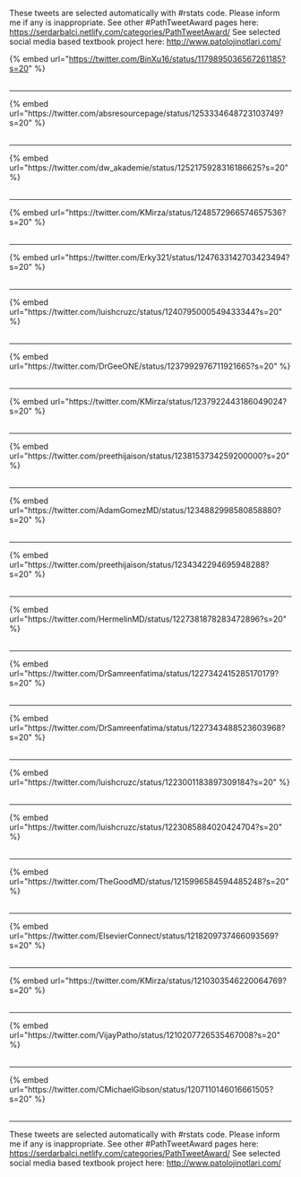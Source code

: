 

These tweets are selected automatically with #rstats code. Please inform me if any is inappropriate.
See other #PathTweetAward pages here: https://serdarbalci.netlify.com/categories/PathTweetAward/ 
See selected social media based textbook project here: http://www.patolojinotlari.com/

{% embed url="https://twitter.com/BinXu16/status/1179895036567261185?s=20" %}<br>
<br>
<hr>
{% embed url="https://twitter.com/absresourcepage/status/1253334648723103749?s=20" %}<br>
<br>
<hr>
{% embed url="https://twitter.com/dw_akademie/status/1252175928316186625?s=20" %}<br>
<br>
<hr>
{% embed url="https://twitter.com/KMirza/status/1248572966574657536?s=20" %}<br>
<br>
<hr>
{% embed url="https://twitter.com/Erky321/status/1247633142703423494?s=20" %}<br>
<br>
<hr>
{% embed url="https://twitter.com/luishcruzc/status/1240795000549433344?s=20" %}<br>
<br>
<hr>
{% embed url="https://twitter.com/DrGeeONE/status/1237992976711921665?s=20" %}<br>
<br>
<hr>
{% embed url="https://twitter.com/KMirza/status/1237922443186049024?s=20" %}<br>
<br>
<hr>
{% embed url="https://twitter.com/preethijaison/status/1238153734259200000?s=20" %}<br>
<br>
<hr>
{% embed url="https://twitter.com/AdamGomezMD/status/1234882998580858880?s=20" %}<br>
<br>
<hr>
{% embed url="https://twitter.com/preethijaison/status/1234342294695948288?s=20" %}<br>
<br>
<hr>
{% embed url="https://twitter.com/HermelinMD/status/1227381878283472896?s=20" %}<br>
<br>
<hr>
{% embed url="https://twitter.com/DrSamreenfatima/status/1227342415285170179?s=20" %}<br>
<br>
<hr>
{% embed url="https://twitter.com/DrSamreenfatima/status/1227343488523603968?s=20" %}<br>
<br>
<hr>
{% embed url="https://twitter.com/luishcruzc/status/1223001183897309184?s=20" %}<br>
<br>
<hr>
{% embed url="https://twitter.com/luishcruzc/status/1223085884020424704?s=20" %}<br>
<br>
<hr>
{% embed url="https://twitter.com/TheGoodMD/status/1215996584594485248?s=20" %}<br>
<br>
<hr>
{% embed url="https://twitter.com/ElsevierConnect/status/1218209737466093569?s=20" %}<br>
<br>
<hr>
{% embed url="https://twitter.com/KMirza/status/1210303546220064769?s=20" %}<br>
<br>
<hr>
{% embed url="https://twitter.com/VijayPatho/status/1210207726535467008?s=20" %}<br>
<br>
<hr>
{% embed url="https://twitter.com/CMichaelGibson/status/1207110146016661505?s=20" %}<br>
<br>
<hr>


These tweets are selected automatically with #rstats code. Please inform me if any is inappropriate.
See other #PathTweetAward pages here: https://serdarbalci.netlify.com/categories/PathTweetAward/ 
See selected social media based textbook project here: http://www.patolojinotlari.com/
